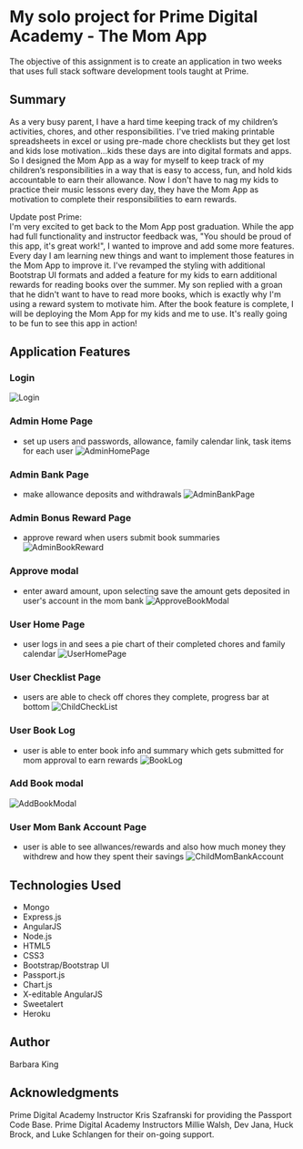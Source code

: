 
# My solo project for Prime Digital Academy - The Mom App

The objective of this assignment is to create an application in two weeks that uses full stack software
development tools taught at Prime.

## Summary

As a very busy parent, I have a hard time keeping track of my children’s activities, chores, and other responsibilities.  I've tried making printable spreadsheets in excel or using pre-made chore checklists but they get lost and kids lose motivation...kids these days are into digital formats and apps.  So I designed the Mom App as a way for myself to keep track of my children’s responsibilities in a way that is easy to access, fun, and hold kids accountable to earn their allowance.  Now I don't have to nag my kids to practice their music lessons every day, they have the Mom App as motivation to complete their responsibilities to earn rewards.

Update post Prime:  
I'm very excited to get back to the Mom App post graduation.  While the app had full functionality and instructor feedback was, "You should be proud of this app, it's great work!", I wanted to improve and add some more features.  Every day I am learning new things and want to implement those features in the Mom App to improve it.  I've revamped the styling with additional Bootstrap UI formats and added a feature for my kids to earn additional rewards for reading books over the summer.  My son replied with a groan that he didn't want to have to read more books, which is exactly why I'm using a reward system to motivate him.  After the book feature is complete, I will be deploying the Mom App for my kids and me to use.  It's really going to be fun to see this app in action!


## Application Features
###  Login
![Login](screenshots/Login.png)
###  Admin Home Page
- set up users and passwords, allowance, family calendar link, task items for each user
![AdminHomePage](screenshots/AdminHomePage.png)
###  Admin Bank Page
- make allowance deposits and withdrawals
![AdminBankPage](screenshots/AdminBankPage.png)
###  Admin Bonus Reward Page
- approve reward when users submit book summaries
![AdminBookReward](screenshots/AdminBookReward.png)
### Approve modal
- enter award amount, upon selecting save the amount gets deposited in user's account in the mom bank
![ApproveBookModal](screenshots/ApproveBookModal.png)
###  User Home Page
- user logs in and sees a pie chart of their completed chores and family calendar
![UserHomePage](screenshots/UserHomePage.png)
###  User Checklist Page
 - users are able to check off chores they complete, progress bar at bottom
![ChildCheckList](screenshots/ChildCheckList.png)
### User Book Log
 - user is able to enter book info and summary which gets submitted for mom approval to earn rewards
![BookLog](screenshots/BookLog.png)
### Add Book modal
![AddBookModal](screenshots/AddBookModal.png)
### User Mom Bank Account Page
 - user is able to see allwances/rewards and also how much money they withdrew and how they spent their savings
![ChildMomBankAccount](screenshots/ChildMomBankAccount.png)

## Technologies Used

* Mongo
* Express.js
* AngularJS
* Node.js
* HTML5
* CSS3
* Bootstrap/Bootstrap UI
* Passport.js
* Chart.js
* X-editable AngularJS
* Sweetalert
* Heroku

## Author

Barbara King

## Acknowledgments

Prime Digital Academy Instructor Kris Szafranski for providing the Passport Code Base.
Prime Digital Academy Instructors Millie Walsh, Dev Jana, Huck Brock, and Luke Schlangen for their on-going support.
